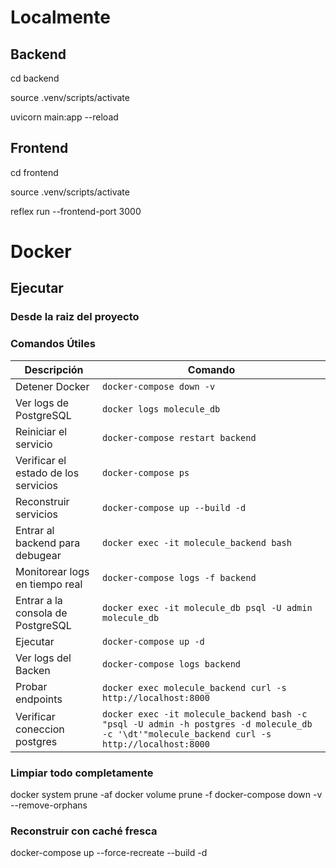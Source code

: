 # Localmente

## Backend

cd backend

source .venv/scripts/activate

uvicorn main:app --reload

## Frontend

cd frontend

source .venv/scripts/activate

reflex run --frontend-port 3000

# Docker

## Ejecutar

### Desde la raiz del proyecto

### **Comandos Útiles**

| Descripción                          | Comando                                                                                                                                       |
| ------------------------------------ | --------------------------------------------------------------------------------------------------------------------------------------------- |
| Detener Docker                       | `docker-compose down -v`                                                                                                                      |
| Ver logs de PostgreSQL               | `docker logs molecule_db`                                                                                                                     |
| Reiniciar el servicio                | `docker-compose restart backend`                                                                                                              |
| Verificar el estado de los servicios | `docker-compose ps`                                                                                                                           |
| Reconstruir servicios                | `docker-compose up --build -d `                                                                                                               |
| Entrar al backend para debugear      | `docker exec -it molecule_backend bash`                                                                                                       |
| Monitorear logs en tiempo real       | `docker-compose logs -f backend `                                                                                                             |
| Entrar a la consola de PostgreSQL    | `docker exec -it molecule_db psql -U admin molecule_db`                                                                                       |
| Ejecutar                             | `docker-compose up -d`                                                                                                                        |
| Ver logs del Backen                  | `docker-compose logs backend`                                                                                                                 |
| Probar endpoints                     | `docker exec molecule_backend curl -s http://localhost:8000 `                                                                                 |
| Verificar coneccion postgres         | `docker exec -it molecule_backend bash -c "psql -U admin -h postgres -d molecule_db -c '\dt'"molecule_backend curl -s http://localhost:8000 ` |

### Limpiar todo completamente

docker system prune -af
docker volume prune -f
docker-compose down -v --remove-orphans

### Reconstruir con caché fresca

docker-compose up --force-recreate --build -d
